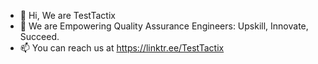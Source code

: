 - 👋 Hi, We are TestTactix
- 🌱 We are Empowering Quality Assurance Engineers: Upskill, Innovate, Succeed.
- 📫 You can reach us at https://linktr.ee/TestTactix 
